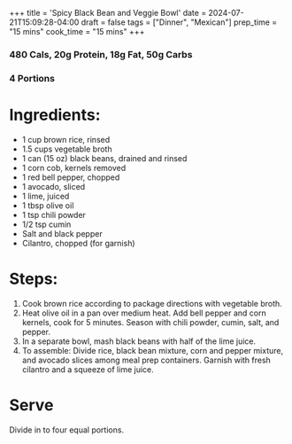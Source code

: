+++
title = 'Spicy Black Bean and Veggie Bowl'
date = 2024-07-21T15:09:28-04:00
draft = false
tags = ["Dinner", "Mexican"]
prep_time = "15 mins"
cook_time = "15 mins"
+++

### 480 Cals, 20g Protein, 18g Fat, 50g Carbs
### 4 Portions

# Ingredients:
- 1 cup brown rice, rinsed
- 1.5 cups vegetable broth
- 1 can (15 oz) black beans, drained and rinsed
- 1 corn cob, kernels removed
- 1 red bell pepper, chopped
- 1 avocado, sliced
- 1 lime, juiced
- 1 tbsp olive oil
- 1 tsp chili powder
- 1/2 tsp cumin
- Salt and black pepper
- Cilantro, chopped (for garnish)

# Steps:
1. Cook brown rice according to package directions with vegetable broth.
2. Heat olive oil in a pan over medium heat. Add bell pepper and corn kernels, cook for 5 minutes. Season with chili powder, cumin, salt, and pepper.
3. In a separate bowl, mash black beans with half of the lime juice.
4. To assemble: Divide rice, black bean mixture, corn and pepper mixture, and avocado slices among meal prep containers. Garnish with fresh cilantro and a squeeze of lime juice.

# Serve
Divide in to four equal portions.